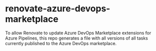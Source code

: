 # renovate-azure-devops-marketplace

To allow Renovate to update Azure DevOps Marketplace extensions for Azure Pipelines, this repo generates a file with all versions of all tasks currently published to the Azure DevOps marketplace.
